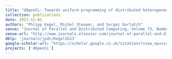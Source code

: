 ```yaml
---
title: "dOpenCL: Towards uniform programming of distributed heterogeneous multi-/many-core systems"
collection: publications
date: 2013-12-01
authors: "Phlipp Kegel, Michel Steuwer, and Sergei Gorlatch"
venue: "Journal of Parallel and Distributed Computing, Volume 73, Number 12, December 2013"
venue-url: "http://www.journals.elsevier.com/journal-of-parallel-and-distributed-computing/"
dblp: 'journals/jpdc/KegelSG13'
google-scholar-url: "https://scholar.google.co.uk/citations?view_op=view_citation&hl=en&user=XdXJRZEAAAAJ&citation_for_view=XdXJRZEAAAAJ:UeHWp8X0CEIC"
projects: ['dOpenCL']
---
```

